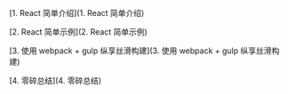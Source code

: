 [1. React 简单介绍](1. React 简单介绍)

[2. React 简单示例](2. React 简单示例)

[3. 使用 webpack + gulp 纵享丝滑构建](3. 使用 webpack + gulp 纵享丝滑构建)

[4. 零碎总结](4. 零碎总结)
